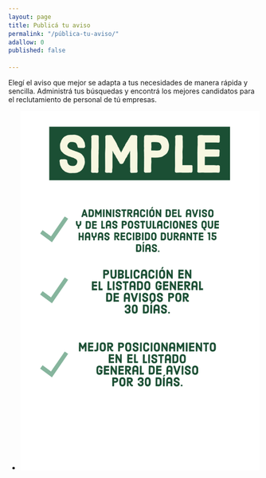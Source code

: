 ```yaml
---
layout: page
title: Publicá tu aviso
permalink: "/pública-tu-aviso/"
adallow: 0
published: false

---
```

Elegí el aviso que mejor se adapta a tus necesidades de manera rápida y sencilla. Administrá tus búsquedas y encontrá los mejores candidatos para el reclutamiento de personal de tú empresas.

* ![](/images/Adobe_Post_20190730_040633.png)